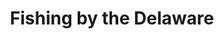 ---
pid: PT173
title: Fishing by the Delaware
location_transcription: Penn Treaty
zipcode: 
outside_phl: 
neighborhood: 
age: 
age_range: 
instagram: 
image_file_name: PT_173.jpg
proposal_transcription: 
topic: Unknown
topic_summary: '0'
type: Other No Form
keywords_other: fishing
credit: Brayden Lewandowski
image_labels: 
twitter: 
facebook: 
permalink: "/monuments/pt173/"
layout: item-page
---